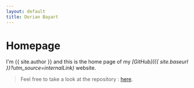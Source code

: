 ```yaml
---
layout: default
title: Dorian Bayart
---
```


# <i class="fa fa-home fa-fw"></i>Homepage

I'm {{ site.author }} and this is the home page of my *[GitHub]({{ site.baseurl }}?utm_source=internalLink)* website.

> Feel free to take a look at the repository : [here](https://github.com/dbayart/dbayart.github.io).


